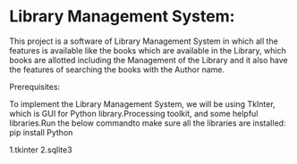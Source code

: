 # Library Management System:

This project is a software of Library Management System in which all the features is available like the books which are available in the Library, which books are allotted including the Management of the Library and it also have the features of searching the books with the Author name.

Prerequisites:

To implement the Library Management System, we will be using TkInter, which is GUI for Python library.Processing toolkit, and some helpful libraries.Run the below commandto make sure all the libraries are installed:
                                                         pip install Python

1.tkinter
2.sqlite3